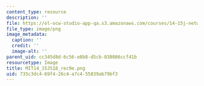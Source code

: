 ```yaml
---
content_type: resource
description: ''
file: https://ol-ocw-studio-app-qa.s3.amazonaws.com/courses/14-15j-networks-spring-2018/735c3dc469f426c4a7c455839ab79bf3_MIT14_15JS18_rec9e.png
file_type: image/png
image_metadata:
  caption: ''
  credit: ''
  image-alt: ''
parent_uid: cc345d8d-6c56-e8b8-d5cb-038086ccf41b
resourcetype: Image
title: MIT14_15JS18_rec9e.png
uid: 735c3dc4-69f4-26c4-a7c4-55839ab79bf3
---
```

